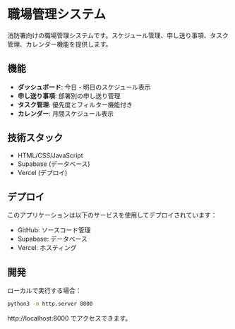 # 職場管理システム

消防署向けの職場管理システムです。スケジュール管理、申し送り事項、タスク管理、カレンダー機能を提供します。

## 機能

- **ダッシュボード**: 今日・明日のスケジュール表示
- **申し送り事項**: 部署別の申し送り管理
- **タスク管理**: 優先度とフィルター機能付き
- **カレンダー**: 月間スケジュール表示

## 技術スタック

- HTML/CSS/JavaScript
- Supabase (データベース)
- Vercel (デプロイ)

## デプロイ

このアプリケーションは以下のサービスを使用してデプロイされています：
- GitHub: ソースコード管理
- Supabase: データベース
- Vercel: ホスティング

## 開発

ローカルで実行する場合：

```bash
python3 -m http.server 8000
```

http://localhost:8000 でアクセスできます。